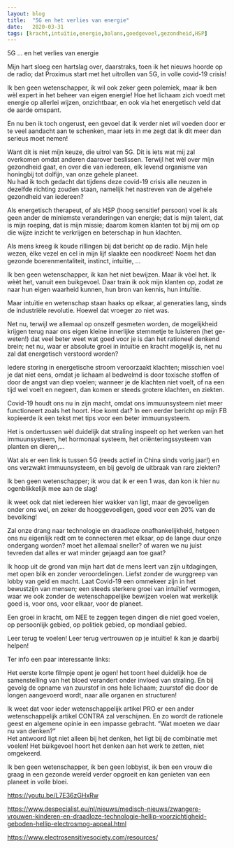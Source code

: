 ```yaml
---
layout: blog
title:  "5G en het verlies van energie"
date:   2020-03-31
tags: [kracht,intuïtie,energie,balans,goedgevoel,gezondheid,HSP]
---
```



5G … en het verlies van energie  

Mijn hart sloeg een hartslag over, daarstraks, toen ik het nieuws hoorde op de radio; dat Proximus start met het uitrollen van 5G, in volle covid-19 crisis!   

Ik ben geen wetenschapper, ik wil ook zeker geen polemiek, maar ik ben wèl expert in het beheer van eigen energie! Hoe het lichaam zich voedt met energie op allerlei wijzen, onzichtbaar, en ook via het energetisch veld dat de aarde omspant.    

En nu ben ik toch ongerust, een gevoel dat ik verder niet wil voeden door er te veel aandacht aan te schenken, maar iets in me zegt dat ik dit meer dan serieus moet nemen!   

Want dit is niet míjn keuze, die uitrol van 5G. Dit is iets wat mij zal overkomen omdat anderen daarover beslissen. Terwijl het wèl over míjn gezondheid gaat, en over die van iedereen, elk levend organisme van honingbij tot dolfijn, van onze gehele planeet.   
Nu had ik toch gedacht dat tijdens deze covid-19 crisis alle neuzen in dezelfde richting zouden staan, namelijk het nastreven van de algehele gezondheid van iedereen?   

Als energetisch therapeut, of als HSP (hoog sensitief persoon) voel ik als geen ander de miniemste veranderingen van energie; dat is mijn talent, dat is mijn roeping, dat is mijn missie; daarom komen klanten tot bij mij om op die wijze inzicht te verkrijgen en beterschap in hun klachten.   

Als mens kreeg ik koude rillingen bij dat bericht op de radio. Mijn hele wezen, èlke vezel en cel in mijn lijf slaakte een noodkreet! Noem het dan gezonde boerenmentaliteit, instinct, intuïtie, …   

Ik ben geen wetenschapper, ik kan het niet bewijzen. Maar ik vòel het. Ik wèèt het, vanuit een buikgevoel. Daar train ik ook mijn klanten op, zodat ze naar hun eigen waarheid kunnen, hun bron van kennis, hun intuïtie.   

Maar intuïtie en wetenschap staan haaks op elkaar, al generaties lang, sinds de industriële revolutie. Hoewel dat vroeger zo niet was.    

Net nu, terwijl we allemaal op onszelf gesmeten worden, de mogelijkheid krijgen terug naar ons eigen kleine innerlijke stemmetje te luisteren (het ge-weten!) dat veel beter weet wat goed voor je is dan het rationeel denkend brein; net nu, waar er absolute groei in intuïtie en kracht mogelijk is, net nu zal dat energetisch verstoord worden?   

Iedere storing in energetische stroom veroorzaakt klachten; misschien voel je dat niet eens, omdat je lichaam al bedwelmd is door toxische stoffen of door de angst van diep voelen; wanneer je de klachten niet voelt, of na een tijd wel voelt en negeert, dan komen er steeds grotere klachten, en ziekten.    

Covid-19 houdt ons nu in zijn macht, omdat ons immuunsysteem niet meer functioneert zoals het hoort. Hoe komt dat? In een eerder bericht op mijn FB kopieerde ik een tekst met tips voor een beter immuunsysteem.    

Het is ondertussen wèl duidelijk dat straling inspeelt op het werken van het immuunsysteem, het hormonaal systeem, het oriënteringssysteem van planten en dieren,…   

Wat als er een link is tussen 5G (reeds actief in China sinds vorig jaar!) en ons verzwakt immuunsysteem, en bij gevolg de uitbraak van rare ziekten?
   
Ik ben geen wetenschapper; ik wou dat ik er een 1 was, dan kon ik hier nu ogenblikkelijk mee aan de slag!    

ik weet ook dat niet iedereen hier wakker van ligt, maar de gevoeligen onder ons wel, en zeker de hooggevoeligen, goed voor een 20% van de bevolking!    

Zal onze drang naar technologie en draadloze onafhankelijkheid, hetgeen ons nu eigenlijk redt om te connecteren met elkaar, op de lange duur onze ondergang worden? moet het allemaal sneller? of waren we nu juist tevreden dat alles er wat minder gejaagd aan toe gaat?    

Ik hoop uit de grond van mijn hart dat de mens leert van zijn uitdagingen, met open blik en zonder veroordelingen. Liefst zonder de wurggreep van lobby van geld en macht. Laat Covid-19 een ommekeer zijn in het bewustzijn van mensen; een steeds sterkere groei van intuïtief vermogen, waar we ook zonder de wetenschappelijke bewijzen voelen wat werkelijk goed is, voor ons, voor elkaar, voor de planeet.    

Een groei in kracht, om NEE te zeggen tegen dingen die niet goed voelen, op persoonlijk gebied, op politiek gebied, op mondiaal gebied.   

Leer terug te voelen! Leer terug vertrouwen op je intuïtie! ik kan je daarbij helpen!   


Ter info een paar interessante links:    

Het eerste korte filmpje opent je ogen! het toont heel duidelijk hoe de samenstelling van het bloed verandert onder invloed van straling. En bij gevolg de opname van zuurstof in ons hele lichaam; zuurstof die door de longen aangevoerd wordt, naar alle organen en structuren! 
   
Ik weet dat voor ieder wetenschappelijk artikel PRO er een ander wetenschappelijk artikel CONTRA zal verschijnen. En zo wordt de rationele geest en algemene opinie in een impasse gebracht. “Wat moeten we daar nu van denken?”    
Het antwoord ligt niet alleen bij het denken, het ligt bij de combinatie met voelen! Het bùikgevoel hoort het denken aan het werk te zetten, níet omgekeerd.    

Ik ben geen wetenschapper, ik ben geen lobbyist, ik ben een vrouw die graag in een gezonde wereld verder opgroeit en kan genieten van een planeet in volle bloei.    



https://youtu.be/L7E36zGHxRw   

https://www.despecialist.eu/nl/nieuws/medisch-nieuws/zwangere-vrouwen-kinderen-en-draadloze-technologie-hellip-voorzichtigheid-geboden-hellip-electrosmog-appeal.html   

https://www.electrosensitivesociety.com/resources/   
